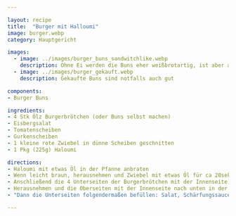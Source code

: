 ```yaml
---

layout: recipe
title:  "Burger mit Halloumi"
image: burger.webp
category: Hauptgericht

images:
  - image: ../images/burger_buns_sandwitchlike.webp
    description: Ohne Ei werden die Buns eher weißbrotartig, ist aber auch gut (vorige Revision von Burger Buns Komponente)
  - image: ../images/burger_gekauft.webp
    description: Gekaufte Buns sind notfalls auch gut

components:
- Burger Buns

ingredients:
- 4 Stk Ölz Burgerbrötchen (oder Buns selbst machen)
- Eisbergsalat
- Tomatenscheiben
- Gurkenscheiben
- 1 kleine rote Zwiebel in dünne Scheiben geschnitten
- 1 Pkg (225g) Haloumi

directions:
- Haloumi mit etwas Öl in der Pfanne anbraten
- Wenn leicht braun, herausnehmen und Zwiebel mit etwas Öl für ca 20sek anbraten
- Anschließend die 4 Unterseiten der Burgerbrötchen mit der Innenseite nach unten in die Pfanne geben und anbraten bis sie leicht braun sind
- Herausnehmen und die Oberseiten mit der Innenseite nach unten in der Pfanne anbraten
- "Dann die Unterseiten folgendermaßen befüllen: Salat, Schärfungssauce, Gurke, Ketchup, Haloumi, Zwiebel, Senf, Tomaten"

---
```

